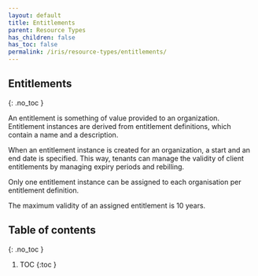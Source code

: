 ```yaml
---
layout: default
title: Entitlements
parent: Resource Types
has_children: false
has_toc: false
permalink: /iris/resource-types/entitlements/
---
```


## Entitlements
{: .no_toc }

An entitlement is something of value provided to an organization. Entitlement instances are derived from entitlement definitions, which contain a name and a description.

When an entitlement instance is created for an organization, a start and an end date is specified. This way, tenants can manage the validity of client entitlements by managing expiry periods and rebilling.

Only one entitlement instance can be assigned to each organisation per entitlement definition.

The maximum validity of an assigned entitlement is 10 years.

## Table of contents
{: .no_toc }

1. TOC
{:toc }